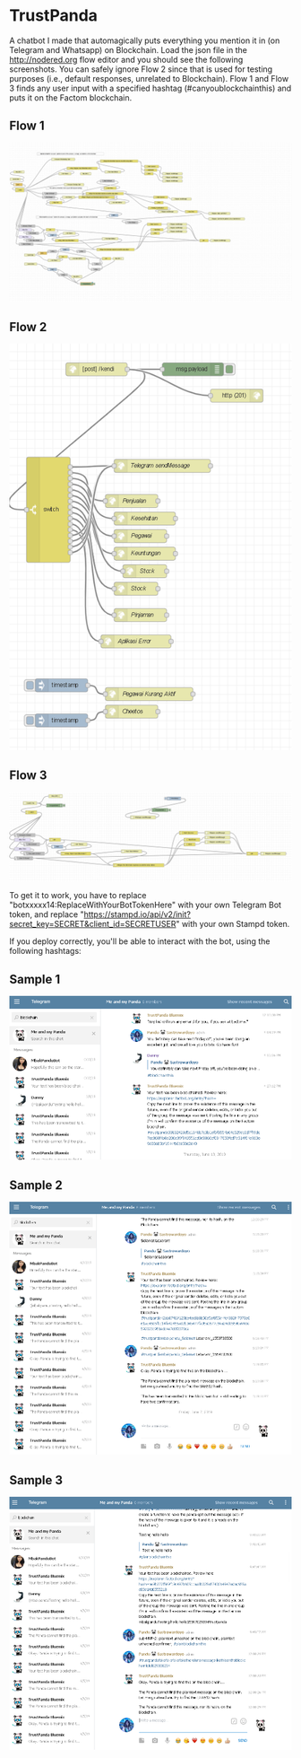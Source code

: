 # TrustPanda
A chatbot I made that automagically puts everything you mention it in (on Telegram and Whatsapp) on Blockchain.
Load the json file in the http://nodered.org flow editor and you should see the following screenshots.
You can safely ignore Flow 2 since that is used for testing purposes (i.e., default responses, unrelated to Blockchain).
Flow 1 and Flow 3 finds any user input with a specified hashtag (#canyoublockchainthis) and puts it on the Factom blockchain.

## Flow 1
![TrustPanda Screenshot](/TrustPanda1.png)
## Flow 2
![TrustPanda Screenshot](/TrustPanda2.png)
## Flow 3
![TrustPanda Screenshot](/TrustPanda3.png)

To get it to work, you have to replace "botxxxxx14:ReplaceWithYourBotTokenHere" with your own Telegram Bot token, and replace "https://stampd.io/api/v2/init?secret_key=SECRET&client_id=SECRETUSER" with your own Stampd token.

If you deploy correctly, you'll be able to interact with the bot, using the following hashtags:

## Sample 1
![TrustPanda Screenshot](/TrustPandaA.png)
## Sample 2
![TrustPanda Screenshot](/TrustPandaB.png)
## Sample 3
![TrustPanda Screenshot](/TrustPandaC.png)
